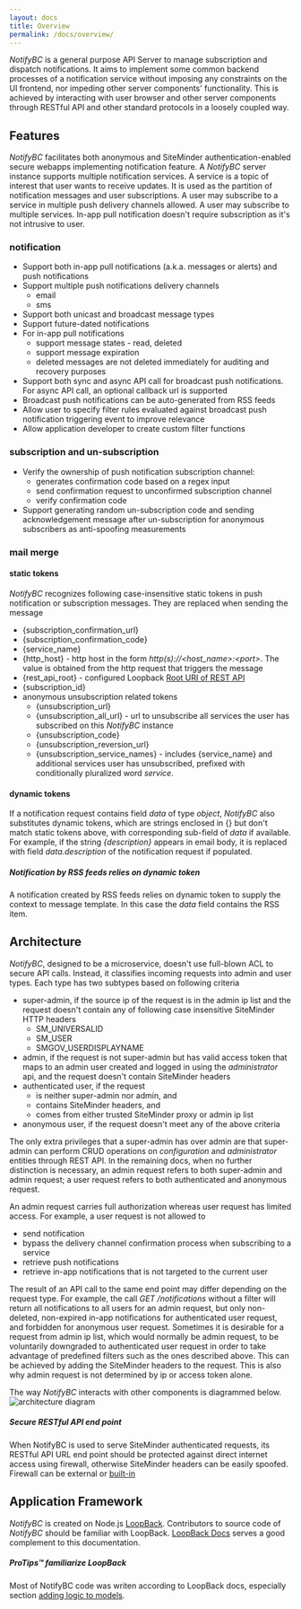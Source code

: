 ```yaml
---
layout: docs
title: Overview
permalink: /docs/overview/
---
```


*NotifyBC* is a general purpose API Server to manage subscription and dispatch notifications. It aims to implement some common backend processes of a notification service without imposing any constraints on the UI frontend, nor impeding other server components' functionality. This is achieved by interacting with user browser and other server components through RESTful API and other standard protocols in a loosely coupled way.

## Features
*NotifyBC* facilitates both anonymous and SiteMinder authentication-enabled secure webapps implementing notification feature. A *NotifyBC* server instance supports multiple notification services.  A service is a topic of interest that user wants to receive updates. It is used as the partition of notification messages and user subscriptions. A user may subscribe to a service in multiple push delivery channels allowed. A user may subscribe to multiple services. In-app pull notification doesn't require subscription as it's not intrusive to user.

### notification
* Support both in-app pull notifications (a.k.a. messages or alerts) and push notifications
* Support multiple push notifications delivery channels
  * email
  * sms
* Support both unicast and broadcast message types
* Support future-dated notifications
* For in-app pull notifications
  * support message states - read, deleted
  * support message expiration
  * deleted messages are not deleted immediately for auditing and recovery purposes
* Support both sync and async API call for broadcast push notifications. For async API call, an optional callback url is supported
* Broadcast push notifications can be auto-generated from RSS feeds
* Allow user to specify filter rules evaluated against broadcast push notification triggering event to improve relevance
* Allow application developer to create custom filter functions

### subscription and un-subscription
* Verify the ownership of push notification subscription channel:
  * generates confirmation code based on a regex input
  * send confirmation request to unconfirmed subscription channel
  * verify confirmation code
* Support generating random un-subscription code and sending acknowledgement message after un-subscription for anonymous subscribers as anti-spoofing measurements

### mail merge

#### static tokens
*NotifyBC* recognizes following case-insensitive static tokens in push notification or subscription messages. They are replaced when sending the message
 
* {subscription_confirmation_url}
* {subscription_confirmation_code}
* {service_name}
* {http_host} - http host in the form *http(s)://\<host_name\>:\<port\>*. The value is obtained from the http request that triggers the message
* {rest_api_root} - configured Loopback [Root URI of REST API](https://loopback.io/doc/en/lb3/config.json.html#top-level-properties)
* {subscription_id} 
* anonymous unsubscription related tokens
  * {unsubscription_url}
  * {unsubscription_all_url} - url to unsubscribe all services the user has subscribed on this *NotifyBC* instance
  * {unsubscription_code}
  * {unsubscription_reversion_url}
  * {unsubscription_service_names} - includes {service_name} and additional services user has unsubscribed, prefixed with conditionally pluralized word *service*. 

#### dynamic tokens
If a notification request contains field *data* of type *object*, *NotifyBC* also substitutes dynamic tokens, which are strings enclosed in {} but don't match static tokens above, with corresponding sub-field of *data* if available. For example, if the string *{description}* appears in email body, it is replaced with field *data.description* of the notification request if populated.

<div class="note info">
  <h5>Notification by RSS feeds relies on dynamic token</h5>
  <p>A notification created by RSS feeds relies on dynamic token to supply the context to message template. In this case the <i>data</i> field contains the RSS item.</p>
</div>

## Architecture

*NotifyBC*, designed to be a microservice, doesn't use full-blown ACL to secure API calls. Instead, it classifies incoming requests into admin and user types. Each type has two subtypes based on following criteria

* super-admin, if the source ip of the request is in the admin ip list and the request doesn't contain any of following case insensitive SiteMinder HTTP headers
  * SM_UNIVERSALID
  * SM_USER
  * SMGOV_USERDISPLAYNAME
* admin, if the request is not super-admin but has valid access token that maps to an admin user created and logged in using the *administrator* api, and the request doesn't contain SiteMinder headers
* authenticated user, if the request 
  * is neither super-admin nor admin, and
  * contains SiteMinder headers, and
  * comes from either trusted SiteMinder proxy or admin ip list
* anonymous user, if the request doesn't meet any of the above criteria

The only extra privileges that a super-admin has over admin are that super-admin can perform CRUD operations on *configuration* and *administrator* entities through REST API. In the remaining docs, when no further distinction is necessary, an admin request refers to both super-admin and admin request; a user request refers to both authenticated and anonymous request.
 
An admin request carries full authorization whereas user request has limited access. For example, a user request is not allowed to

* send notification
* bypass the delivery channel confirmation process when subscribing to a service
* retrieve push notifications
* retrieve in-app notifications that is not targeted to the current user

The result of an API call to the same end point may differ depending on the request type. For example, the call *GET /notifications* without a filter will return all notifications to all users for an admin request, but only non-deleted, non-expired in-app notifications for authenticated user request, and forbidden for anonymous user request. Sometimes it is desirable for a request from admin ip list, which would normally be admin request, to be voluntarily downgraded to authenticated user request in order to take advantage of predefined filters such as the ones described above. This can be achieved by adding the SiteMinder headers to the request. This is also why admin request is not  determined by ip or access token alone.

The way *NotifyBC* interacts with other components is diagrammed below.
![architecture diagram]({{site.baseurl}}/img/architecture.png)

<div class="note warning">
  <h5>Secure RESTful API end point</h5>
  <p>When NotifyBC is used to serve SiteMinder authenticated requests, its RESTful API URL end point should be protected against direct internet access using firewall, otherwise SiteMinder headers can be easily spoofed. Firewall can be external or <a href="../configuration/#siteminder-reverse-proxy-ip-list-and-trusted-reverse-proxy-ip-list">built-in</a></p>
</div>

## Application Framework
*NotifyBC* is created on Node.js [LoopBack](https://loopback.io/). Contributors to source code of *NotifyBC* should be familiar with LoopBack. [LoopBack Docs](https://docs.strongloop.com/display/public/LB/LoopBack) serves a good complement to this documentation.

<div class="note">
  <h5>ProTips™ familiarize LoopBack</h5>
  <p>Most of NotifyBC code was writen according to LoopBack docs, especially section <a href="https://docs.strongloop.com/display/public/LB/Adding+logic+to+models">adding logic to models</a>.</p>
</div>
